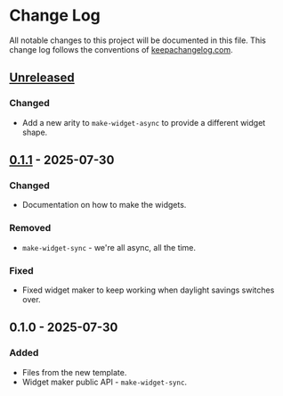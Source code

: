 # Change Log
All notable changes to this project will be documented in this file. This change log follows the conventions of [keepachangelog.com](http://keepachangelog.com/).

## [Unreleased]
### Changed
- Add a new arity to `make-widget-async` to provide a different widget shape.

## [0.1.1] - 2025-07-30
### Changed
- Documentation on how to make the widgets.

### Removed
- `make-widget-sync` - we're all async, all the time.

### Fixed
- Fixed widget maker to keep working when daylight savings switches over.

## 0.1.0 - 2025-07-30
### Added
- Files from the new template.
- Widget maker public API - `make-widget-sync`.

[Unreleased]: https://sourcehost.site/your-name/sudoku/compare/0.1.1...HEAD
[0.1.1]: https://sourcehost.site/your-name/sudoku/compare/0.1.0...0.1.1
